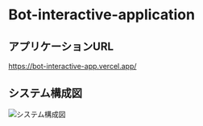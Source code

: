 # Bot-interactive-application
## アプリケーションURL

https://bot-interactive-app.vercel.app/

## システム構成図

![システム構成図](https://user-images.githubusercontent.com/108399244/187597337-e05fcf4d-cce3-4766-9642-8f33df348ace.PNG)
